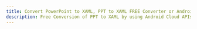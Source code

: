 ---title: Convert PowerPoint to XAML, PPT to XAML FREE Converter or Android SDKdescription: Free Conversion of PPT to XAML by using Android Cloud APIs & SDKs. Also Create, Edit & Render Microsoft Word & OpenOffice documents in the Cloud.---